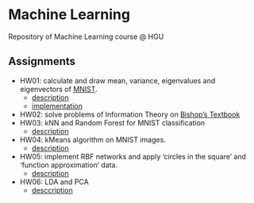 # Machine Learning
Repository of Machine Learning course @ HGU

## Assignments 
- HW01: calculate and draw mean, variance, eigenvalues and eigenvectors of [MNIST](http://deeplearning.net/data/mnist/mnist.pkl.gz).
  - [description](HW01/README.md) 
  - [implementation](HW01/hw01.py)
- HW02: solve problems of Information Theory on [Bishop’s Textbook](https://www.microsoft.com/en-us/research/uploads/prod/2006/01/Bishop-Pattern-Recognition-and-Machine-Learning-2006.pdf)
- HW03: kNN and Random Forest for MNIST classification
  - [description]()
- HW04: kMeans algorithm on MNIST images.
  - [description]()
- HW05: implement RBF networks and apply ‘circles in the square’ and ‘function approximation’ data.
  - [description]()
- HW06: LDA and PCA
  - [desccription]()
